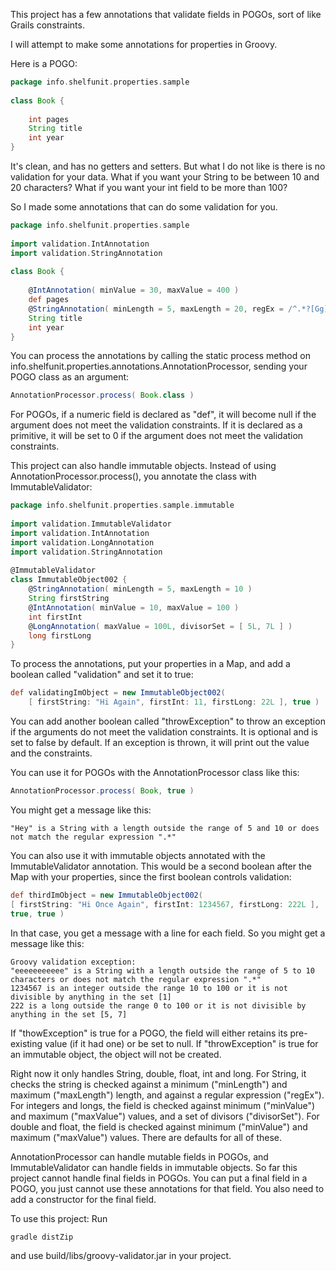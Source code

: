 This project has a few annotations that validate fields in POGOs, sort of like Grails constraints.   

I will attempt to make some annotations for properties in Groovy.    

Here is a POGO:  

```groovy
package info.shelfunit.properties.sample
 
class Book {
     
    int pages
    String title
    int year
}
```

It's clean, and has no getters and setters. But what I do not like is there is no validation for your data. What if you want your String to be between 10 and 20 characters? What if you want your int field to be more than 100? 

So I made some annotations that can do some validation for you.   

```groovy
package info.shelfunit.properties.sample
 
import validation.IntAnnotation
import validation.StringAnnotation
 
class Book {
     
    @IntAnnotation( minValue = 30, maxValue = 400 )
    def pages
    @StringAnnotation( minLength = 5, maxLength = 20, regEx = /^.*?[Gg]roovy.*$/  )
    String title
    int year
}
```

You can process the annotations by calling the static process method on info.shelfunit.properties.annotations.AnnotationProcessor, sending your POGO class as an argument:

```groovy
AnnotationProcessor.process( Book.class )
```

For POGOs, if a numeric field is declared as "def", it will become null if the argument does not meet the validation constraints. If it is declared as a primitive, it will be set to 0 if the argument does not meet the validation constraints.

This project can also handle immutable objects. Instead of using AnnotationProcessor.process(), you annotate the class with  ImmutableValidator:

```groovy
package info.shelfunit.properties.sample.immutable
 
import validation.ImmutableValidator
import validation.IntAnnotation
import validation.LongAnnotation
import validation.StringAnnotation
 
@ImmutableValidator
class ImmutableObject002 {
    @StringAnnotation( minLength = 5, maxLength = 10 )
    String firstString
    @IntAnnotation( minValue = 10, maxValue = 100 )
    int firstInt
    @LongAnnotation( maxValue = 100L, divisorSet = [ 5L, 7L ] )
    long firstLong
}
```

To process the annotations, put your properties in a Map, and add a boolean called "validation" and set it to true:

```groovy
def validatingImObject = new ImmutableObject002( 
    [ firstString: "Hi Again", firstInt: 11, firstLong: 22L ], true )
```

You can add another boolean called "throwException" to throw an exception if the arguments do not meet the validation constraints. It is optional and is set to false by default. If an exception is thrown, it will print out the value and the constraints.   

You can use it for POGOs with the AnnotationProcessor class like this:

```groovy
AnnotationProcessor.process( Book, true )
```

You might get a message like this:
```
"Hey" is a String with a length outside the range of 5 and 10 or does not match the regular expression ".*"
```

You can also use it with immutable objects annotated with the ImmutableValidator annotation. This would be a second boolean after the Map with your properties, since the first boolean controls validation:

```groovy
def thirdImObject = new ImmutableObject002( 
[ firstString: "Hi Once Again", firstInt: 1234567, firstLong: 222L ], 
true, true )
```

In that case, you get a message with a line for each field. So you might get a message like this:

```
Groovy validation exception: 
"eeeeeeeeeee" is a String with a length outside the range of 5 to 10 characters or does not match the regular expression ".*" 
1234567 is an integer outside the range 10 to 100 or it is not divisible by anything in the set [1] 
222 is a long outside the range 0 to 100 or it is not divisible by anything in the set [5, 7] 
```

If "thowException" is true for a POGO, the field will either retains its pre-existing value (if it had one) or be set to null. If "throwException" is true for an immutable object, the object will not be created.

Right now it only handles String, double, float, int and long. For String, it checks the string is checked against a minimum ("minLength") and maximum ("maxLength") length, and against a regular expression ("regEx"). For integers and longs, the field is checked against minimum ("minValue") and maximum ("maxValue") values, and a set of divisors ("divisorSet"). For double and float, the field is checked against minimum ("minValue") and maximum ("maxValue") values. There are defaults for all of these.  

AnnotationProcessor can handle mutable fields in POGOs, and ImmutableValidator can handle fields in immutable objects. So far this project cannot handle final fields in POGOs. You can put a final field in a POGO, you just cannot use these annotations for that field. You also need to add a constructor for the final field.

To use this project: 
Run 
```
gradle distZip
```
and use build/libs/groovy-validator.jar in your project.



